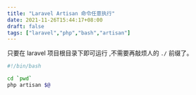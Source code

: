 ```yaml
---
title: "Laravel Artisan 命令任意执行"
date: 2021-11-26T15:44:17+08:00
draft: false
tags: ["laravel","php","bash","artisan"]
---
```

只要在 laravel 项目根目录下即可运行 ,不需要再敲烦人的 `./` 前缀了。

```bash
#!/bin/bash

cd `pwd`
php artisan $@
```

<!--more-->